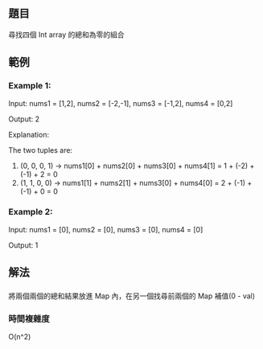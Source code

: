 ## 題目

尋找四個 Int array 的總和為零的組合

## 範例

### Example 1:

Input: nums1 = [1,2], nums2 = [-2,-1], nums3 = [-1,2], nums4 = [0,2]

Output: 2

Explanation:

The two tuples are:
1. (0, 0, 0, 1) -> nums1[0] + nums2[0] + nums3[0] + nums4[1] = 1 + (-2) + (-1) + 2 = 0
2. (1, 1, 0, 0) -> nums1[1] + nums2[1] + nums3[0] + nums4[0] = 2 + (-1) + (-1) + 0 = 0

### Example 2:

Input: nums1 = [0], nums2 = [0], nums3 = [0], nums4 = [0]

Output: 1

## 解法
###
將兩個兩個的總和結果放進 Map 內，在另一個找尋前兩個的 Map 補值(0 - val)

### 時間複雜度
O(n^2)
